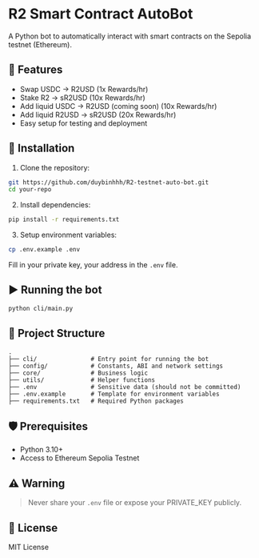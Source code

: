 # R2 Smart Contract AutoBot

A Python bot to automatically interact with smart contracts on the Sepolia testnet (Ethereum).

## 🚀 Features

- Swap USDC -> R2USD (1x Rewards/hr)
- Stake R2 -> sR2USD (10x Rewards/hr)
- Add liquid USDC -> R2USD (coming soon) (10x Rewards/hr)
- Add liquid R2USD -> sR2USD (20x Rewards/hr)
- Easy setup for testing and deployment

## 🔧 Installation

1. Clone the repository:

```bash
git https://github.com/duybinhhh/R2-testnet-auto-bot.git
cd your-repo
```

2. Install dependencies:

```bash
pip install -r requirements.txt
```

3. Setup environment variables:

```bash
cp .env.example .env
```

Fill in your private key, your address in the `.env` file.

## ▶️ Running the bot

```bash
python cli/main.py
```

## 📁 Project Structure

```
.
├── cli/               # Entry point for running the bot
├── config/            # Constants, ABI and network settings
├── core/              # Business logic
├── utils/             # Helper functions
├── .env               # Sensitive data (should not be committed)
├── .env.example       # Template for environment variables
├── requirements.txt   # Required Python packages
```

## 🛡 Prerequisites

- Python 3.10+
- Access to Ethereum Sepolia Testnet

## ⚠️ Warning

> Never share your `.env` file or expose your PRIVATE_KEY publicly.

## 📄 License

MIT License
